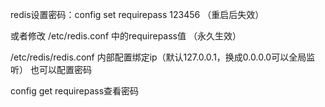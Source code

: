 redis设置密码：config set requirepass 123456   （重启后失效）

或者修改 /etc/redis.conf 中的requirepass值 （永久生效）

/etc/redis/redis.conf 内部配置绑定ip（默认127.0.0.1，换成0.0.0.0可以全局监听）
也可以配置密码

config get requirepass查看密码

